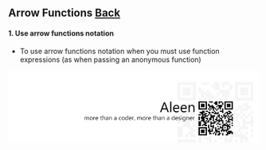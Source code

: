 ## Arrow Functions [**Back**](./../README.md)

#### 1. Use arrow functions notation

- To use arrow functions notation when you must use function expressions (as when passing an anonymous function)

<a href="http://aleen42.github.io/" target="_blank" ><img src="./../pic/tail.gif"></a>